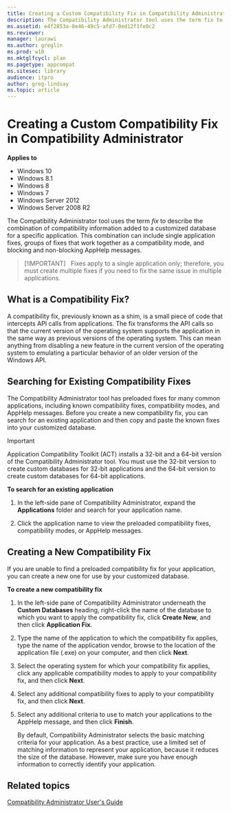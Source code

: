 ```yaml
---
title: Creating a Custom Compatibility Fix in Compatibility Administrator (Windows 10)
description: The Compatibility Administrator tool uses the term fix to describe the combination of compatibility information added to a customized database for a specific application.
ms.assetid: e4f2853a-0e46-49c5-afd7-0ed12f1fe0c2
ms.reviewer: 
manager: laurawi
ms.author: greglin
ms.prod: w10
ms.mktglfcycl: plan
ms.pagetype: appcompat
ms.sitesec: library
audience: itpro
author: greg-lindsay
ms.topic: article
---
```


# Creating a Custom Compatibility Fix in Compatibility Administrator


**Applies to**

-   Windows 10
-   Windows 8.1
-   Windows 8
-   Windows 7
-   Windows Server 2012
-   Windows Server 2008 R2

The Compatibility Administrator tool uses the term *fix* to describe the combination of compatibility information added to a customized database for a specific application. This combination can include single application fixes, groups of fixes that work together as a compatibility mode, and blocking and non-blocking AppHelp messages.

>[!IMPORTANT]  
>Fixes apply to a single application only; therefore, you must create multiple fixes if you need to fix the same issue in multiple applications.

 

## What is a Compatibility Fix?


A compatibility fix, previously known as a shim, is a small piece of code that intercepts API calls from applications. The fix transforms the API calls so that the current version of the operating system supports the application in the same way as previous versions of the operating system. This can mean anything from disabling a new feature in the current version of the operating system to emulating a particular behavior of an older version of the Windows API.

## Searching for Existing Compatibility Fixes


The Compatibility Administrator tool has preloaded fixes for many common applications, including known compatibility fixes, compatibility modes, and AppHelp messages. Before you create a new compatibility fix, you can search for an existing application and then copy and paste the known fixes into your customized database.

>[!IMPORTANT]
>Application Compatibility Toolkit (ACT) installs a 32-bit and a 64-bit version of the Compatibility Administrator tool. You must use the 32-bit version to create custom databases for 32-bit applications and the 64-bit version to create custom databases for 64-bit applications.

 

**To search for an existing application**

1.  In the left-side pane of Compatibility Administrator, expand the **Applications** folder and search for your application name.

2.  Click the application name to view the preloaded compatibility fixes, compatibility modes, or AppHelp messages.

## Creating a New Compatibility Fix


If you are unable to find a preloaded compatibility fix for your application, you can create a new one for use by your customized database.

**To create a new compatibility fix**

1.  In the left-side pane of Compatibility Administrator underneath the **Custom Databases** heading, right-click the name of the database to which you want to apply the compatibility fix, click **Create New**, and then click **Application Fix**.

2.  Type the name of the application to which the compatibility fix applies, type the name of the application vendor, browse to the location of the application file (.exe) on your computer, and then click **Next**.

3.  Select the operating system for which your compatibility fix applies, click any applicable compatibility modes to apply to your compatibility fix, and then click **Next**.

4.  Select any additional compatibility fixes to apply to your compatibility fix, and then click **Next**.

5.  Select any additional criteria to use to match your applications to the AppHelp message, and then click **Finish**.

    By default, Compatibility Administrator selects the basic matching criteria for your application. As a best practice, use a limited set of matching information to represent your application, because it reduces the size of the database. However, make sure you have enough information to correctly identify your application.

## Related topics
[Compatibility Administrator User's Guide](compatibility-administrator-users-guide.md)
